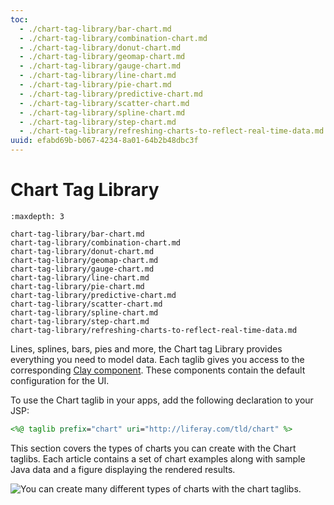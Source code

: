 ```yaml
---
toc:
  - ./chart-tag-library/bar-chart.md
  - ./chart-tag-library/combination-chart.md
  - ./chart-tag-library/donut-chart.md
  - ./chart-tag-library/geomap-chart.md
  - ./chart-tag-library/gauge-chart.md
  - ./chart-tag-library/line-chart.md
  - ./chart-tag-library/pie-chart.md
  - ./chart-tag-library/predictive-chart.md
  - ./chart-tag-library/scatter-chart.md
  - ./chart-tag-library/spline-chart.md
  - ./chart-tag-library/step-chart.md
  - ./chart-tag-library/refreshing-charts-to-reflect-real-time-data.md
uuid: efabd69b-b067-4234-8a01-64b2b48dbc3f
---
```

# Chart Tag Library 

```{toctree}
:maxdepth: 3

chart-tag-library/bar-chart.md
chart-tag-library/combination-chart.md
chart-tag-library/donut-chart.md
chart-tag-library/geomap-chart.md
chart-tag-library/gauge-chart.md
chart-tag-library/line-chart.md
chart-tag-library/pie-chart.md
chart-tag-library/predictive-chart.md
chart-tag-library/scatter-chart.md
chart-tag-library/spline-chart.md
chart-tag-library/step-chart.md
chart-tag-library/refreshing-charts-to-reflect-real-time-data.md
```

Lines, splines, bars, pies and more, the Chart tag Library provides everything you need to model data. Each taglib gives you access to the corresponding [Clay component](https://github.com/liferay/clay/tree/2.x-stable/packages/clay-charts/src). These components contain the default configuration for the UI.

To use the Chart taglib in your apps, add the following declaration to your JSP:

```jsp
<%@ taglib prefix="chart" uri="http://liferay.com/tld/chart" %>
```

This section covers the types of charts you can create with the Chart taglibs. Each article contains a set of chart examples along with sample Java data and a figure displaying the rendered results. 

![You can create many different types of charts with the chart taglibs.](./chart-tag-library/images/01.png)
